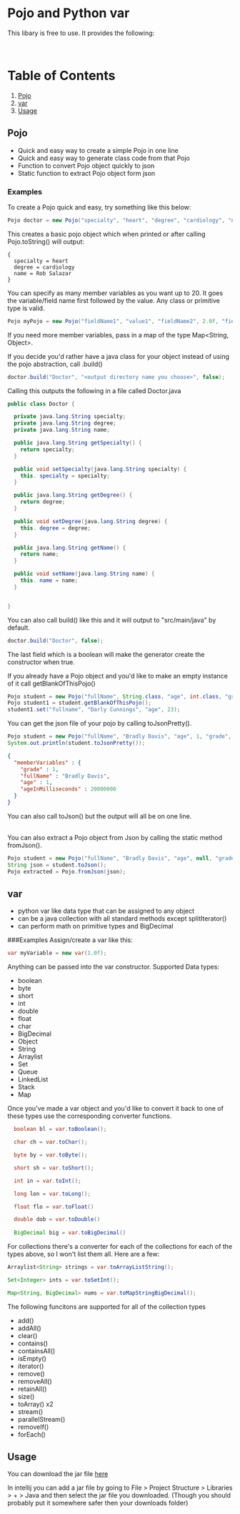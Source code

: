 # Pojo and Python var

This libary is free to use. It provides the following:

<br />

# Table of Contents
1. [Pojo](#Pojo)
2. [var](#var)
3. [Usage](#Usage)

## Pojo
- Quick and easy way to create a simple Pojo in one line
- Quick and easy way to generate class code from that Pojo
- Function to convert Pojo object quickly to json
- Static function to extract Pojo object form json


### Examples
To create a Pojo quick and easy, try something like this below:

````java
Pojo doctor = new Pojo("specialty", "heart", "degree", "cardiology", "name", "Rob Salazar");
````

This creates a basic pojo object which when printed or after calling Pojo.toString() will output:

```
{
  specialty = heart
  degree = cardiology
  name = Rob Salazar
}
```

You can specify as many member variables as you want up to 20. It goes the variable/field name first
followed by the value. Any class or primitive type is valid. 

```java
Pojo myPojo = new Pojo("fieldName1", "value1", "fieldName2", 2.0f, "fieldName3", 3.0d...
```
If you need more member variables, pass in a map of the type
Map<String, Object>.

If you decide you'd rather have a java class for your object instead of using the pojo
abstraction, call .build()

```java
doctor.build("Doctor", "<output directory name you choose>", false);
```
Calling this outputs the following in a file called Doctor.java

```java
public class Doctor {

  private java.lang.String specialty;
  private java.lang.String degree;
  private java.lang.String name;

  public java.lang.String getSpecialty() {
    return specialty;
  }

  public void setSpecialty(java.lang.String specialty) {
    this. specialty = specialty;
  }

  public java.lang.String getDegree() {
    return degree;
  }

  public void setDegree(java.lang.String degree) {
    this. degree = degree;
  }

  public java.lang.String getName() {
    return name;
  }

  public void setName(java.lang.String name) {
    this. name = name;
  }


}
```
You can also call build() like this and it will output to "src/main/java" by default.

```java
doctor.build("Doctor", false);
```
The last field which is a boolean will make the generator create the constructor when true.

If you already have a Pojo object and you'd like to make an empty instance of it call
getBlankOfThisPojo()

```java
Pojo student = new Pojo("fullName", String.class, "age", int.class, "grade", int.class, "ageInMilliseconds", long.class);
Pojo student1 = student.getBlankOfThisPojo();
student1.set("fullname", "Darly Cunnings", "age", 23);
```
You can get the json file of your pojo by calling toJsonPretty(). 
```java
Pojo student = new Pojo("fullName", "Bradly Davis", "age", 1, "grade", 1, "ageInMilliseconds", 20000000);
System.out.println(student.toJsonPretty());
```

```json
{
  "memberVariables" : {
    "grade" : 1,
    "fullName" : "Bradly Davis",
    "age" : 1,
    "ageInMilliseconds" : 20000000
  }
}
```
You can also call toJson() but the output will all be on one line.

<br />
You can also extract a Pojo object from Json by calling the static method
fromJson().

```java
Pojo student = new Pojo("fullName", "Bradly Davis", "age", null, "grade", 1, "ageInMilliseconds", 10000000);
String json = student.toJson();
Pojo extracted = Pojo.fromJson(json);
```

## var
- python var like data type that can be assigned to any object
- can be a java collection with all standard methods except splitIterator()
- can perform math on primitive types and BigDecimal

###Examples
Assign/create a var like this:
```java
var myVariable = new var(1.0f);
```
Anything can be passed into the var constructor. Supported Data types:

- boolean
- byte
- short
- int
- double
- float
- char
- BigDecimal
- Object
- String
- Arraylist
- Set
- Queue
- LinkedList
- Stack
- Map

Once you've made a var object and you'd like to convert it back to one of these types
use the corresponding converter functions.
```java
  boolean bl = var.toBoolean();

  char ch = var.toChar();

  byte by = var.toByte();

  short sh = var.toShort();

  int in = var.toInt();

  long lon = var.toLong();

  float flo = var.toFloat()

  double dob = var.toDouble()
  
  BigDecimal big = var.toBigDecimal()

```

For collections there's a converter for each of the collections for each
of the types above, so I won't list them all. Here are a few:
```java
Arraylist<String> strings = var.toArrayListString();

Set<Integer> ints = var.toSetInt();

Map<String, BigDecimal> nums = var.toMapStringBigDecimal();
```

The following funcitons are supported for all of the collection types

- add()
- addAll()
- clear()
- contains()
- containsAll()
- isEmpty()
- iterator()
- remove()
- removeAll()
- retainAll()
- size()
- toArray() x2
- stream()
- parallelStream()
- removeIf()
- forEach()

## Usage
You can download the jar file [here](https://github.com/wbf22/Pojo/tree/master/out/artifacts/PojoMaker_jar)

In intellij you can add a jar file by going to
File > Project Structure > Libraries > + > Java and then select 
the jar file you downloaded. (Though you should probably put it somewhere safer then your downloads folder)






